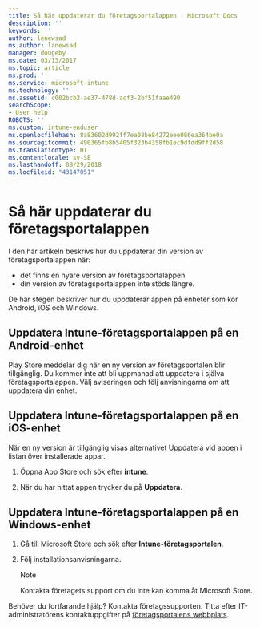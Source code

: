 ```yaml
---
title: Så här uppdaterar du företagsportalappen | Microsoft Docs
description: ''
keywords: ''
author: lenewsad
ms.author: lanewsad
manager: dougeby
ms.date: 03/13/2017
ms.topic: article
ms.prod: ''
ms.service: microsoft-intune
ms.technology: ''
ms.assetid: c002bcb2-ae37-478d-acf3-2bf51faae490
searchScope:
- User help
ROBOTS: ''
ms.custom: intune-enduser
ms.openlocfilehash: 8a83602d992ff7ea08be84272eee086ea364be0a
ms.sourcegitcommit: 490365fb8b5405f323b4358fb1ec9dfdd9ff2d58
ms.translationtype: HT
ms.contentlocale: sv-SE
ms.lasthandoff: 08/29/2018
ms.locfileid: "43147051"
---
```

# <a name="how-to-update-the-company-portal-app"></a>Så här uppdaterar du företagsportalappen

I den här artikeln beskrivs hur du uppdaterar din version av företagsportalappen när:  
* det finns en nyare version av företagsportalappen
* din version av företagsportalappen inte stöds längre.

De här stegen beskriver hur du uppdaterar appen på enheter som kör Android, iOS och Windows.    

## <a name="update-the-intune-company-portal-app-on-your-android-device"></a>Uppdatera Intune-företagsportalappen på en Android-enhet

Play Store meddelar dig när en ny version av företagsportalen blir tillgänglig. Du kommer inte att bli uppmanad att uppdatera i själva företagsportalappen. Välj aviseringen och följ anvisningarna om att uppdatera din enhet.  

## <a name="update-the-intune-company-portal-app-on-your-ios-device"></a>Uppdatera Intune-företagsportalappen på en iOS-enhet

När en ny version är tillgänglig visas alternativet Uppdatera vid appen i listan över installerade appar.  

1. Öppna App Store och sök efter **intune**.

2. När du har hittat appen trycker du på **Uppdatera**.

## <a name="update-the-intune-company-portal-app-on-your-windows-device"></a>Uppdatera Intune-företagsportalappen på en Windows-enhet

1.  Gå till Microsoft Store och sök efter **Intune-företagsportalen**.

2.  Följ installationsanvisningarna.

    > [!NOTE]
    > Kontakta företagets support om du inte kan komma åt Microsoft Store.


Behöver du fortfarande hjälp? Kontakta företagssupporten. Titta efter IT-administratörens kontaktuppgifter på [företagsportalens webbplats](https://go.microsoft.com/fwlink/?linkid=2010980).
